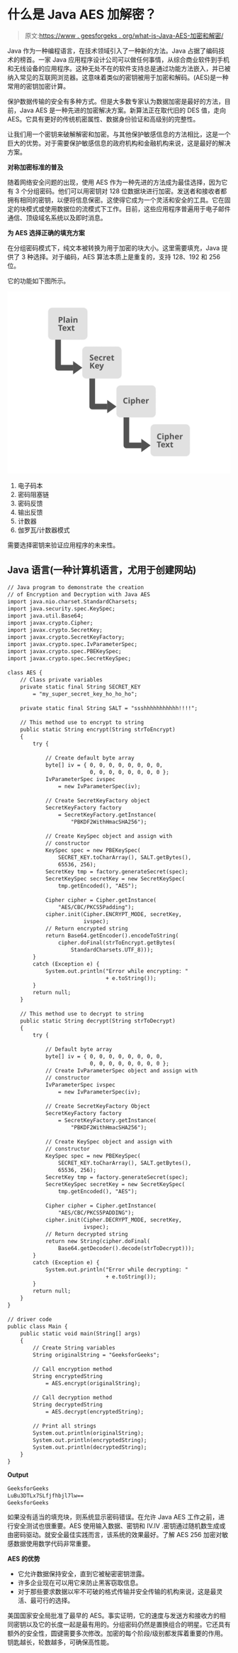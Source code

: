 # 什么是 Java AES 加解密？

> 原文:[https://www . geesforgeks . org/what-is-Java-AES-加密和解密/](https://www.geeksforgeeks.org/what-is-java-aes-encryption-and-decryption/)

Java 作为一种编程语言，在技术领域引入了一种新的方法。Java 占据了编码技术的榜首。一家 Java 应用程序设计公司可以做任何事情，从综合商业软件到手机和无线设备的应用程序。这种无处不在的软件支持总是通过功能方法嵌入，并已被纳入常见的互联网浏览器。这意味着类似的密钥被用于加密和解码。(AES)是一种常用的密钥加密计算。

保护数据传输的安全有多种方式。但是大多数专家认为数据加密是最好的方法，目前，Java AES 是一种先进的加密解决方案。新算法正在取代旧的 DES 值，走向 AES。它具有更好的传统机密属性、数据身份验证和高级别的完整性。

让我们用一个密钥来破解解密和加密。与其他保护敏感信息的方法相比，这是一个巨大的优势。对于需要保护敏感信息的政府机构和金融机构来说，这是最好的解决方案。

**对称加密标准的普及**

随着网络安全问题的出现，使用 AES 作为一种先进的方法成为最佳选择，因为它有 3 个分组密码。他们可以用密钥对 128 位数据块进行加密。发送者和接收者都拥有相同的密钥，以便将信息保密。这使得它成为一个灵活和安全的工具。它在固定的块模式或使用数据位的流模式下工作。目前，这些应用程序普遍用于电子邮件通信、顶级域名系统以及即时消息。

**为 AES 选择正确的填充方案**

在分组密码模式下，纯文本被转换为用于加密的块大小。这里需要填充，Java 提供了 3 种选择。对于编码，AES 算法本质上是重复的，支持 128、192 和 256 位。

它的功能如下图所示。

![Creating-Encryption-and-Decryption-with-Java-AES](img/18ec68ee587723cad5c1981abec98fa9.png)

1.  电子码本
2.  密码阻塞链
3.  密码反馈
4.  输出反馈
5.  计数器
6.  伽罗瓦/计数器模式

需要选择密钥来验证应用程序的未来性。

## Java 语言(一种计算机语言，尤用于创建网站)

```
// Java program to demonstrate the creation
// of Encryption and Decryption with Java AES
import java.nio.charset.StandardCharsets;
import java.security.spec.KeySpec;
import java.util.Base64;
import javax.crypto.Cipher;
import javax.crypto.SecretKey;
import javax.crypto.SecretKeyFactory;
import javax.crypto.spec.IvParameterSpec;
import javax.crypto.spec.PBEKeySpec;
import javax.crypto.spec.SecretKeySpec;

class AES {
    // Class private variables
    private static final String SECRET_KEY
        = "my_super_secret_key_ho_ho_ho";

    private static final String SALT = "ssshhhhhhhhhhh!!!!";

    // This method use to encrypt to string
    public static String encrypt(String strToEncrypt)
    {
        try {

            // Create default byte array
            byte[] iv = { 0, 0, 0, 0, 0, 0, 0, 0,
                          0, 0, 0, 0, 0, 0, 0, 0 };
            IvParameterSpec ivspec
                = new IvParameterSpec(iv);

            // Create SecretKeyFactory object
            SecretKeyFactory factory
                = SecretKeyFactory.getInstance(
                    "PBKDF2WithHmacSHA256");

            // Create KeySpec object and assign with
            // constructor
            KeySpec spec = new PBEKeySpec(
                SECRET_KEY.toCharArray(), SALT.getBytes(),
                65536, 256);
            SecretKey tmp = factory.generateSecret(spec);
            SecretKeySpec secretKey = new SecretKeySpec(
                tmp.getEncoded(), "AES");

            Cipher cipher = Cipher.getInstance(
                "AES/CBC/PKCS5Padding");
            cipher.init(Cipher.ENCRYPT_MODE, secretKey,
                        ivspec);
            // Return encrypted string
            return Base64.getEncoder().encodeToString(
                cipher.doFinal(strToEncrypt.getBytes(
                    StandardCharsets.UTF_8)));
        }
        catch (Exception e) {
            System.out.println("Error while encrypting: "
                               + e.toString());
        }
        return null;
    }

    // This method use to decrypt to string
    public static String decrypt(String strToDecrypt)
    {
        try {

            // Default byte array
            byte[] iv = { 0, 0, 0, 0, 0, 0, 0, 0,
                          0, 0, 0, 0, 0, 0, 0, 0 };
            // Create IvParameterSpec object and assign with
            // constructor
            IvParameterSpec ivspec
                = new IvParameterSpec(iv);

            // Create SecretKeyFactory Object
            SecretKeyFactory factory
                = SecretKeyFactory.getInstance(
                    "PBKDF2WithHmacSHA256");

            // Create KeySpec object and assign with
            // constructor
            KeySpec spec = new PBEKeySpec(
                SECRET_KEY.toCharArray(), SALT.getBytes(),
                65536, 256);
            SecretKey tmp = factory.generateSecret(spec);
            SecretKeySpec secretKey = new SecretKeySpec(
                tmp.getEncoded(), "AES");

            Cipher cipher = Cipher.getInstance(
                "AES/CBC/PKCS5PADDING");
            cipher.init(Cipher.DECRYPT_MODE, secretKey,
                        ivspec);
            // Return decrypted string
            return new String(cipher.doFinal(
                Base64.getDecoder().decode(strToDecrypt)));
        }
        catch (Exception e) {
            System.out.println("Error while decrypting: "
                               + e.toString());
        }
        return null;
    }
}

// driver code
public class Main {
    public static void main(String[] args)
    {
        // Create String variables
        String originalString = "GeeksforGeeks";

        // Call encryption method
        String encryptedString
            = AES.encrypt(originalString);

        // Call decryption method
        String decryptedString
            = AES.decrypt(encryptedString);

        // Print all strings
        System.out.println(originalString);
        System.out.println(encryptedString);
        System.out.println(decryptedString);
    }
}
```

**Output**

```
GeeksforGeeks
LuBu3DTLx7SLfjfhbjl7lw==
GeeksforGeeks
```

如果没有适当的填充块，则系统显示密码错误。在允许 Java AES 工作之前，进行安全测试也很重要。AES 使用输入数据、密钥和 IV.IV .密钥通过随机数生成或由密码驱动。就安全最佳实践而言，该系统的效果最好。了解 AES 256 加密对敏感数据使用数学代码非常重要。

**AES 的优势**

*   它允许数据保持安全，直到它被秘密密钥泄露。
*   许多企业现在可以用它来防止黑客窃取信息。
*   对于那些要求数据以牢不可破的格式传输并安全传输的机构来说，这是最灵活、最可行的选择。

美国国家安全局批准了最早的 AES。事实证明，它的速度与发送方和接收方的相同密钥以及它的长度一起是最有用的。分组密码仍然是置换组合的明星。它还具有额外的安全性，圆键需要多次修改。加密的每个阶段/级别都发挥着重要的作用。钥匙越长，轮数越多，可确保高性能。
